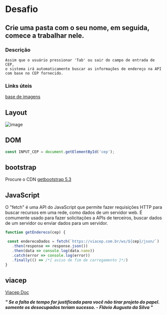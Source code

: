 # Desafio 

## Crie uma pasta com o seu nome, em seguida, comece a trabalhar nele.


### Descrição 
````
Assim que o usuário pressionar 'Tab' ou sair do campo de entrada de CEP,
o sistema irá automaticamente buscar as informações de endereço na API com base no CEP fornecido.
````

### Links úteis
[base de imagens](https://undraw.co/)

## Layout
![image](https://github.com/DC-FS04-SUL/viacep_bootstrap_js/assets/19413241/9ed6683e-29db-4e7c-ab5d-e8f6c829dbbd)



## DOM

```js
const INPUT_CEP = document.getElementById('cep');

```

## bootstrap
  Procure o CDN
[getbootstrap 5.3](https://getbootstrap.com/)

## JavaScript

  O "fetch" é uma API do JavaScript que permite fazer requisições HTTP para buscar recursos em uma rede, como dados de um servidor web. É comumente usado para fazer solicitações a APIs de terceiros, buscar dados de um servidor ou enviar dados para um servidor. 
```js
function getEndereco(cep) {

 const enderecoDados = fetch(`https://viacep.com.br/ws/${cep}/json/`)
   .then(response => response.json())
   .then(data => console.log(data.name))
   .catch(error => console.log(error))
   .finally(() => /*{ aviso de fim de carregamento }*/)
}
```

## viacep
[Viacep Doc](https://viacep.com.br/)




***" Se a falta de tempo for justificada para você não tirar projeto do papel. somente os desocupados teriam sucesso. - Flávio Augusto da Silva "***
